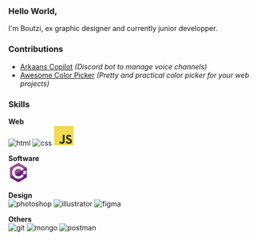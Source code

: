 ### Hello World,
I'm Boutzi, ex graphic designer and currently junior developper. <!-- I'm the founder of Arkaans since 2014, a solution for gamers. -->

### Contributions
- [Arkaans Copilot](https://github.com/Boutzi/arkaans_copilot) *(Discord bot to manage voice channels)*
- [Awesome Color Picker](https://github.com/Boutzi/awsome-picker) *(Pretty and practical color picker for your web projects)*

### Skills  
**Web**  
<img src="https://upload.wikimedia.org/wikipedia/commons/3/38/HTML5_Badge.svg"
      alt="html"
      title="HTML5" 
      width="40"
      height="40"/> 
<img src="https://upload.wikimedia.org/wikipedia/commons/6/62/CSS3_logo.svg"
      alt="css"
      title="CSS3" 
      width="40"
      height="40"/> 
<img src="https://raw.githubusercontent.com/devicons/devicon/master/icons/javascript/javascript-original.svg"
      alt="javascript"
      title="JavaScript" 
      width="40"
      height="40"/>
  
**Software**  
<img src="https://raw.githubusercontent.com/devicons/devicon/master/icons/csharp/csharp-original.svg"
      alt="csharp"
      title="C# .Net" 
      width="40"
      height="40"/>  
        
**Design**  
<img src="https://upload.wikimedia.org/wikipedia/commons/a/af/Adobe_Photoshop_CC_icon.svg"
      alt="photoshop"
      title="Adobe Photoshop" 
      width="40"
      height="40"/>
<img src="https://upload.wikimedia.org/wikipedia/commons/f/fb/Adobe_Illustrator_CC_icon.svg"
      alt="illustrator" 
      title="Adobe Illustrator" 
      width="40"
      height="40"/>
<img src="https://upload.wikimedia.org/wikipedia/commons/3/33/Figma-logo.svg"
      alt="figma"
      title="Figma"
      width="40"
      height="40"/>

**Others**  
      <img src="https://upload.wikimedia.org/wikipedia/commons/3/3f/Git_icon.svg"
      alt="git"
      title="Git"
      width="40"
      height="40"/> 
      <img src="https://upload.wikimedia.org/wikipedia/commons/d/dc/Mongodb-icon.svg"
      alt="mongo"
      title="MongoDB"
      width="40"
      height="40"/> 
      <img src="https://www.vectorlogo.zone/logos/getpostman/getpostman-icon.svg"
      alt="postman"
      title="Postman"
      width="40"
      height="40"/>  

